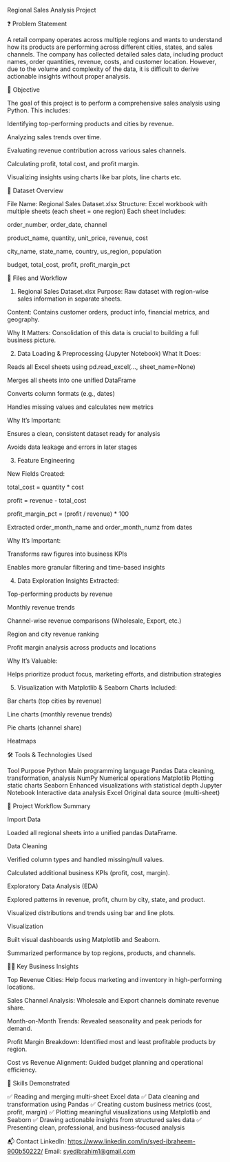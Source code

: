 Regional Sales Analysis Project 

❓ Problem Statement

A retail company operates across multiple regions and wants to understand how its products are performing across different cities, states, and sales channels. The company has collected detailed sales data, including product names, order quantities, revenue, costs, and customer location. However, due to the volume and complexity of the data, it is difficult to derive actionable insights without proper analysis.

🎯 Objective

The goal of this project is to perform a comprehensive sales analysis using Python. This includes:

Identifying top-performing products and cities by revenue.

Analyzing sales trends over time.

Evaluating revenue contribution across various sales channels.

Calculating profit, total cost, and profit margin.

Visualizing insights using charts like bar plots, line charts  etc.

📁 Dataset Overview

File Name: Regional Sales Dataset.xlsx
Structure: Excel workbook with multiple sheets (each sheet = one region)
Each sheet includes:

order_number, order_date, channel

product_name, quantity, unit_price, revenue, cost

city_name, state_name, country, us_region, population

budget, total_cost, profit, profit_margin_pct

🧾 Files and Workflow

1. Regional Sales Dataset.xlsx
Purpose: Raw dataset with region-wise sales information in separate sheets.

Content: Contains customer orders, product info, financial metrics, and geography.

Why It Matters: Consolidation of this data is crucial to building a full business picture.

2. Data Loading & Preprocessing (Jupyter Notebook)
What It Does:

Reads all Excel sheets using pd.read_excel(..., sheet_name=None)

Merges all sheets into one unified DataFrame

Converts column formats (e.g., dates)

Handles missing values and calculates new metrics

Why It’s Important:

Ensures a clean, consistent dataset ready for analysis

Avoids data leakage and errors in later stages

3. Feature Engineering
   
New Fields Created:

total_cost = quantity * cost

profit = revenue - total_cost

profit_margin_pct = (profit / revenue) * 100

Extracted order_month_name and order_month_numz from dates

Why It’s Important:

Transforms raw figures into business KPIs

Enables more granular filtering and time-based insights

4. Data Exploration
Insights Extracted:

Top-performing products by revenue

Monthly revenue trends

Channel-wise revenue comparisons (Wholesale, Export, etc.)

Region and city revenue ranking

Profit margin analysis across products and locations

Why It’s Valuable:

Helps prioritize product focus, marketing efforts, and distribution strategies

5. Visualization with Matplotlib & Seaborn
Charts Included:

Bar charts (top cities by revenue)

Line charts (monthly revenue trends)

Pie charts (channel share)

Heatmaps 


🛠 Tools & Technologies Used

Tool	Purpose
Python	Main programming language
Pandas	Data cleaning, transformation, analysis
NumPy	Numerical operations
Matplotlib	Plotting static charts
Seaborn	Enhanced visualizations with statistical depth
Jupyter Notebook	Interactive data analysis
Excel	Original data source (multi-sheet)

📌 Project Workflow Summary

Import Data

Loaded all regional sheets into a unified pandas DataFrame.

Data Cleaning

Verified column types and handled missing/null values.

Calculated additional business KPIs (profit, cost, margin).

Exploratory Data Analysis (EDA)

Explored patterns in revenue, profit, churn by city, state, and product.

Visualized distributions and trends using bar and line plots.

Visualization

Built visual dashboards using Matplotlib and Seaborn.

Summarized performance by top regions, products, and channels.

👨‍💼 Key Business Insights

Top Revenue Cities: Help focus marketing and inventory in high-performing locations.

Sales Channel Analysis: Wholesale and Export channels dominate revenue share.

Month-on-Month Trends: Revealed seasonality and peak periods for demand.

Profit Margin Breakdown: Identified most and least profitable products by region.

Cost vs Revenue Alignment: Guided budget planning and operational efficiency.

📍 Skills Demonstrated

✅ Reading and merging multi-sheet Excel data
✅ Data cleaning and transformation using Pandas
✅ Creating custom business metrics (cost, profit, margin)
✅ Plotting meaningful visualizations using Matplotlib and Seaborn
✅ Drawing actionable insights from structured sales data
✅ Presenting clean, professional, and business-focused analysis

📬 Contact
LinkedIn: https://www.linkedin.com/in/syed-ibraheem-900b50222/
Email: syedibrahim1@gmail.com
